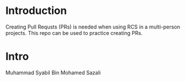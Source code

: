 # Introduction
Creating Pull Requsts (PRs) is needed when using RCS in a multi-person projects. This repo can be used to practice creating PRs.


# Intro
Muhammad Syabil Bin Mohamed Sazali
